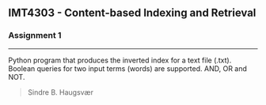 ## IMT4303 - Content-based Indexing and Retrieval

### Assignment 1
<hr>

Python program that produces the inverted index for a text file (.txt).
<br>
Boolean queries for two input terms (words) are supported. AND, OR and NOT.

> Sindre B. Haugsvær